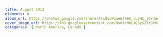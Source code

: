 ```yaml
---
title: August 2013
elements: 6
album_url: https://photos.google.com/share/AF1QipP5aeEfa6K_luzHz_jQY3aqrRnAnaXv_hk7tU5wcgY_e5RxusEbMpqF7s4ztUCPnw?key=MlRKalNvS2lrRTU0cDdPRGZTUWl2VTA3dkRpc0x3
cover_image_url: https://lh3.googleusercontent.com/NsdIcMmLJQ3yS23zQkMcggAM96mikCd-gnSNYZ3s0pdazqbi3P6S2C8oN8xcc3-WiA_L_ykZ-5ccjl8r3otQe-N2t7QfP5_c1AGA2rPzzeLM9KZ7P3ef--5k4xdy_mEYoy4UGvNpCw9IvAjC_6ZoupgVpuiYfM9h3M-MUG-Z_flS_gl9y7za6qj7Z93nntpUOl5rt6C4w7-7zpIn6l-uG_H8Qui3UZoi_NQIUIEdbkwu-qPesaPL4_fJTf6a4f5Q3zWwWW6x3FyQbDT0_fegbVVQWtA_0lYpfqyw1WAO336XxaQZKwU8MwF-1TD4OEvAbs6rwX1mCYxbvRrBlCF7_1DAKnRi1ojXPk5MpX0E_G9rb8V6fZyOCBw1GgO_mG3Rfn9CQFC1v6uGFZ9nfTN_CDpJc4z8XSqI24yGmDqdZEGl5BaGJcqVHYYM0aPYpoik6vdq_dxe853fCXE8pthzq9oTmYlCpPQTZC1LZD0VGMwBhxuwuLtm0x9FrujXkUyRamtED9a1pC1x7co8gdjrcKVeQYvcU6k0zBeihHiUgpqxGP1Tl1pTUt11JZCoi9zBw_FGekbjiDXzn-NAEf4VLpMeTMYvVhviymF1GKtFBY97p37Kwr0Q8neuu_6OE5lcBacPEb89gBBkuh0fFLAMwPM3fg=s195-p-k-no
categories: [ North America, Canada ]
---
```

